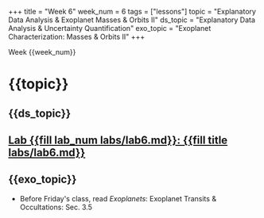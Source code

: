 +++
title = "Week 6"
week_num = 6
tags = ["lessons"]
topic = "Explanatory Data Analysis & Exoplanet Masses & Orbits II"
ds_topic = "Explanatory Data Analysis & Uncertainty Quantification"
exo_topic =  "Exoplanet Characterization: Masses & Orbits II"
+++

Week {{week_num}}
# {{topic}}

## {{ds_topic}}

## [Lab {{fill lab_num labs/lab6.md}}: {{fill title labs/lab6.md}}](../../labs/lab6/)

## {{exo_topic}}
- Before Friday's class, read *Exoplanets*: Exoplanet Transits & Occultations:   Sec. 3.5
